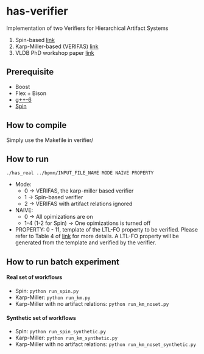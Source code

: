 # has-verifier
Implementation of two Verifiers for Hierarchical Artifact Systems
1. Spin-based [link](https://arxiv.org/abs/1705.09427)
2. Karp-Miller-based (VERIFAS) [link](https://arxiv.org/abs/1705.10007)
2. VLDB PhD workshop paper [link](http://ceur-ws.org/Vol-1882/paper14.pdf)

## Prerequisite
* Boost
* Flex + Bison
* [g++-6](https://gcc.gnu.org/gcc-6/)
* [Spin](http://spinroot.com/spin/Bin/)

## How to compile
Simply use the Makefile in verifier/

## How to run
`./has_real ../bpmn/INPUT_FILE_NAME MODE NAIVE PROPERTY`
* Mode: 
  * 0 -> VERIFAS, the karp-miller based verifier
  * 1 -> Spin-based verifier
  * 2 -> VERIFAS with artifact relations ignored
* NAIVE:
  * 0 -> All opimizations are on
  * 1-4 (1-2 for Spin) -> One opimizations is turned off
* PROPERTY: 0 - 11, template of the LTL-FO property to be verified. Please refer to Table 4 of [link](https://arxiv.org/abs/1705.10007) for more details. A LTL-FO property will be generated from the template and verified by the verifier.

## How to run batch experiment
#### Real set of workflows
* Spin: `python run_spin.py`
* Karp-Miller: `python run_km.py`
* Karp-Miller with no artifact relations: `python run_km_noset.py`

#### Synthetic set of workflows
* Spin: `python run_spin_synthetic.py`
* Karp-Miller: `python run_km_synthetic.py`
* Karp-Miller with no artifact relations: `python run_km_noset_synthetic.py`
